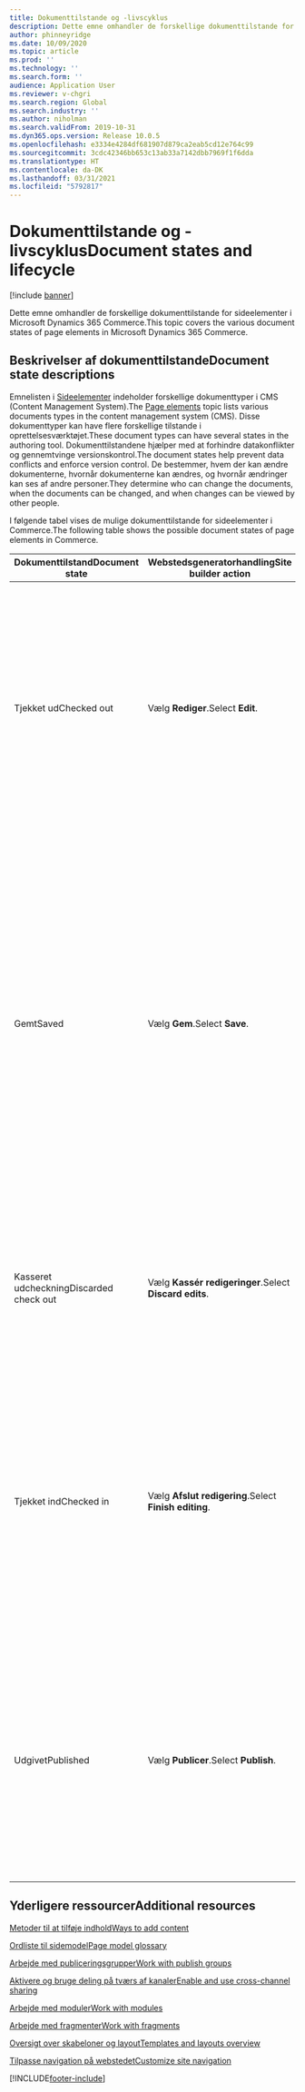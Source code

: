 ```yaml
---
title: Dokumenttilstande og -livscyklus
description: Dette emne omhandler de forskellige dokumenttilstande for sideelementer i Microsoft Dynamics 365 Commerce.
author: phinneyridge
ms.date: 10/09/2020
ms.topic: article
ms.prod: ''
ms.technology: ''
ms.search.form: ''
audience: Application User
ms.reviewer: v-chgri
ms.search.region: Global
ms.search.industry: ''
ms.author: niholman
ms.search.validFrom: 2019-10-31
ms.dyn365.ops.version: Release 10.0.5
ms.openlocfilehash: e3334e4284df681907d879ca2eab5cd12e764c99
ms.sourcegitcommit: 3cdc42346bb653c13ab33a7142dbb7969f1f6dda
ms.translationtype: HT
ms.contentlocale: da-DK
ms.lasthandoff: 03/31/2021
ms.locfileid: "5792817"
---
```

# <a name="document-states-and-lifecycle"></a><span data-ttu-id="989f9-103">Dokumenttilstande og -livscyklus</span><span class="sxs-lookup"><span data-stu-id="989f9-103">Document states and lifecycle</span></span>

[!include [banner](includes/banner.md)]

<span data-ttu-id="989f9-104">Dette emne omhandler de forskellige dokumenttilstande for sideelementer i Microsoft Dynamics 365 Commerce.</span><span class="sxs-lookup"><span data-stu-id="989f9-104">This topic covers the various document states of page elements in Microsoft Dynamics 365 Commerce.</span></span>

## <a name="document-state-descriptions"></a><span data-ttu-id="989f9-105">Beskrivelser af dokumenttilstande</span><span class="sxs-lookup"><span data-stu-id="989f9-105">Document state descriptions</span></span>

<span data-ttu-id="989f9-106">Emnelisten i [Sideelementer](page-elements-overview.md) indeholder forskellige dokumenttyper i CMS (Content Management System).</span><span class="sxs-lookup"><span data-stu-id="989f9-106">The [Page elements](page-elements-overview.md) topic lists various documents types in the content management system (CMS).</span></span> <span data-ttu-id="989f9-107">Disse dokumenttyper kan have flere forskellige tilstande i oprettelsesværktøjet.</span><span class="sxs-lookup"><span data-stu-id="989f9-107">These document types can have several states in the authoring tool.</span></span> <span data-ttu-id="989f9-108">Dokumenttilstandene hjælper med at forhindre datakonflikter og gennemtvinge versionskontrol.</span><span class="sxs-lookup"><span data-stu-id="989f9-108">The document states help prevent data conflicts and enforce version control.</span></span> <span data-ttu-id="989f9-109">De bestemmer, hvem der kan ændre dokumenterne, hvornår dokumenterne kan ændres, og hvornår ændringer kan ses af andre personer.</span><span class="sxs-lookup"><span data-stu-id="989f9-109">They determine who can change the documents, when the documents can be changed, and when changes can be viewed by other people.</span></span>

<span data-ttu-id="989f9-110">I følgende tabel vises de mulige dokumenttilstande for sideelementer i Commerce.</span><span class="sxs-lookup"><span data-stu-id="989f9-110">The following table shows the possible document states of page elements in Commerce.</span></span>

| <span data-ttu-id="989f9-111">Dokumenttilstand</span><span class="sxs-lookup"><span data-stu-id="989f9-111">Document state</span></span>      | <span data-ttu-id="989f9-112">Webstedsgeneratorhandling</span><span class="sxs-lookup"><span data-stu-id="989f9-112">Site builder action</span></span>        | <span data-ttu-id="989f9-113">Beskrivende tekst</span><span class="sxs-lookup"><span data-stu-id="989f9-113">Description</span></span>                                                  |
| ------------------- | -------------------------- | ------------------------------------------------------------ |
| <span data-ttu-id="989f9-114">Tjekket ud</span><span class="sxs-lookup"><span data-stu-id="989f9-114">Checked out</span></span>         | <span data-ttu-id="989f9-115">Vælg **Rediger**.</span><span class="sxs-lookup"><span data-stu-id="989f9-115">Select **Edit**.</span></span>           | <span data-ttu-id="989f9-116">Det ønskede dokument er tjekket ud til dig.</span><span class="sxs-lookup"><span data-stu-id="989f9-116">The applicable document is checked out to you.</span></span> <span data-ttu-id="989f9-117">Mens et dokument er i denne tilstand, kan det ikke ændres af andre godkendte systembrugere, og eventuelle ændringer, du foretager i dokumentet, er kun synlige for dig.</span><span class="sxs-lookup"><span data-stu-id="989f9-117">While a document is in this state, it can't be changed by other authenticated system users, and any changes that you make to the document are visible only to you.</span></span> |
| <span data-ttu-id="989f9-118">Gemt</span><span class="sxs-lookup"><span data-stu-id="989f9-118">Saved</span></span>               | <span data-ttu-id="989f9-119">Vælg **Gem**.</span><span class="sxs-lookup"><span data-stu-id="989f9-119">Select **Save**.</span></span>           | <span data-ttu-id="989f9-120">Ændringer, der er foretaget i et dokument, der er tjekket ud, gemmes i databasen, men dokumentet er endnu ikke tjekket ind eller udgivet.</span><span class="sxs-lookup"><span data-stu-id="989f9-120">Changes that have been made to a checked-out document are saved to the database, but the document isn't yet checked in or published.</span></span> <span data-ttu-id="989f9-121">De gemte ændringer er ikke synlige for andre godkendte systembrugere, før forfatteren vælger **Afslut redigering**.</span><span class="sxs-lookup"><span data-stu-id="989f9-121">The saved changes aren't visible to other authenticated system users until the author selects **Finish editing**.</span></span> <span data-ttu-id="989f9-122">De er ikke synlige for eksterne brugere, før elementet er publiceret.</span><span class="sxs-lookup"><span data-stu-id="989f9-122">They aren't visible to external users until the item is published.</span></span> |
| <span data-ttu-id="989f9-123">Kasseret udcheckning</span><span class="sxs-lookup"><span data-stu-id="989f9-123">Discarded check out</span></span> | <span data-ttu-id="989f9-124">Vælg **Kassér redigeringer**.</span><span class="sxs-lookup"><span data-stu-id="989f9-124">Select **Discard edits**.</span></span>  | <span data-ttu-id="989f9-125">Alle ændringer af dokumentet, der er tjekket ud, slettes, og varen vender tilbage til den seneste version, der blev tjekket ind.</span><span class="sxs-lookup"><span data-stu-id="989f9-125">All changes to the checked-out document are discarded, and the item reverts to the last version that was checked in.</span></span> |
| <span data-ttu-id="989f9-126">Tjekket ind</span><span class="sxs-lookup"><span data-stu-id="989f9-126">Checked in</span></span>          | <span data-ttu-id="989f9-127">Vælg **Afslut redigering**.</span><span class="sxs-lookup"><span data-stu-id="989f9-127">Select **Finish editing**.</span></span> | <span data-ttu-id="989f9-128">Det redigerede dokument er tjekket ind.</span><span class="sxs-lookup"><span data-stu-id="989f9-128">The edited document is checked in.</span></span> <span data-ttu-id="989f9-129">Alle ændringer er synlige for andre godkendte systembrugere, og disse brugere kan derefter redigere dokumentet.</span><span class="sxs-lookup"><span data-stu-id="989f9-129">All changes are visible to other authenticated system users, and those users can then edit the document.</span></span> <span data-ttu-id="989f9-130">Ved hver check-ind oprettes en dokumentversionspost i elementets historik.</span><span class="sxs-lookup"><span data-stu-id="989f9-130">Each check-in creates a document version record in the item's history.</span></span> |
| <span data-ttu-id="989f9-131">Udgivet</span><span class="sxs-lookup"><span data-stu-id="989f9-131">Published</span></span>           | <span data-ttu-id="989f9-132">Vælg **Publicer**.</span><span class="sxs-lookup"><span data-stu-id="989f9-132">Select **Publish**.</span></span>        | <span data-ttu-id="989f9-133">Dokumentet udgives, og ændringerne føres til dit direkte websted og bliver synlige for eksterne brugere.</span><span class="sxs-lookup"><span data-stu-id="989f9-133">The document is published, and the changes are pushed to your live site and become discoverable by external users.</span></span> <span data-ttu-id="989f9-134">Varer kan kun udgives, hvis de først er tjekket ind ved at vælge **Afslut redigering**.</span><span class="sxs-lookup"><span data-stu-id="989f9-134">Items can be published only if they have first been checked in by selecting **Finish editing**.</span></span> |

## <a name="additional-resources"></a><span data-ttu-id="989f9-135">Yderligere ressourcer</span><span class="sxs-lookup"><span data-stu-id="989f9-135">Additional resources</span></span>

[<span data-ttu-id="989f9-136">Metoder til at tilføje indhold</span><span class="sxs-lookup"><span data-stu-id="989f9-136">Ways to add content</span></span>](add-manage-content.md)

[<span data-ttu-id="989f9-137">Ordliste til sidemodel</span><span class="sxs-lookup"><span data-stu-id="989f9-137">Page model glossary</span></span>](page-elements-overview.md)

[<span data-ttu-id="989f9-138">Arbejde med publiceringsgrupper</span><span class="sxs-lookup"><span data-stu-id="989f9-138">Work with publish groups</span></span>](publish-groups.md)

[<span data-ttu-id="989f9-139">Aktivere og bruge deling på tværs af kanaler</span><span class="sxs-lookup"><span data-stu-id="989f9-139">Enable and use cross-channel sharing</span></span>](cross-channel-sharing.md)

[<span data-ttu-id="989f9-140">Arbejde med moduler</span><span class="sxs-lookup"><span data-stu-id="989f9-140">Work with modules</span></span>](work-with-modules.md)

[<span data-ttu-id="989f9-141">Arbejde med fragmenter</span><span class="sxs-lookup"><span data-stu-id="989f9-141">Work with fragments</span></span>](work-with-fragments.md)

[<span data-ttu-id="989f9-142">Oversigt over skabeloner og layout</span><span class="sxs-lookup"><span data-stu-id="989f9-142">Templates and layouts overview</span></span>](templates-layouts-overview.md)

[<span data-ttu-id="989f9-143">Tilpasse navigation på webstedet</span><span class="sxs-lookup"><span data-stu-id="989f9-143">Customize site navigation</span></span>](customize-site-navigation.md)


[!INCLUDE[footer-include](../includes/footer-banner.md)]